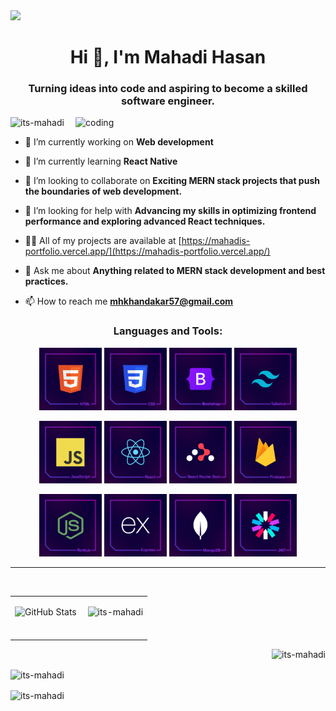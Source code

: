 <img src="https://i.ibb.co/RkfPfjr4/github-banner.png">
<h1 align="center">Hi 👋, I'm Mahadi Hasan</h1>
<h3 align="center">Turning ideas into code and aspiring to become a skilled software engineer.</h3>
<img align="right" alt="coding" width="400" src="https://cdn.dribbble.com/users/1162077/screenshots/3848914/programmer.gif">

<p align="left"> <img src="https://komarev.com/ghpvc/?username=its-mahadi&label=Profile%20views&color=0e75b6&style=flat" alt="its-mahadi" /> </p>

- 🔭 I’m currently working on **Web development**

- 🌱 I’m currently learning **React Native**

- 👯 I’m looking to collaborate on **Exciting MERN stack projects that push the boundaries of web development.**

- 🤝 I’m looking for help with **Advancing my skills in optimizing frontend performance and exploring advanced React techniques.**

- 👨‍💻 All of my projects are available at [https://mahadis-portfolio.vercel.app/](https://mahadis-portfolio.vercel.app/)

- 💬 Ask me about **Anything related to MERN stack development and best practices.**

- 📫 How to reach me **mhkhandakar57@gmail.com**



<h3 align="center">Languages and Tools:</h3>
<p align="center">
  <img height="100" src="https://raw.githubusercontent.com/ProgrammingHero1/ProgrammingHero1/main/image/HTML.png" alt="HTML"/>
  <img height="100" src="https://raw.githubusercontent.com/ProgrammingHero1/ProgrammingHero1/main/image/CSS.png" alt="CSS"/>
  <img height="100" src="https://raw.githubusercontent.com/ProgrammingHero1/ProgrammingHero1/main/image/Bootstrap.png" alt="Bootstrap"/>
  <img height="100" src="https://raw.githubusercontent.com/ProgrammingHero1/ProgrammingHero1/main/image/Tailwind.png" alt="Tailwind"/>
</p>

<p align="center">
  <img height="100" src="https://raw.githubusercontent.com/ProgrammingHero1/ProgrammingHero1/main/image/JavaScript.png" alt="JavaScript"/>
  <img height="100" src="https://raw.githubusercontent.com/ProgrammingHero1/ProgrammingHero1/main/image/React.png" alt="React"/>
  <img height="100" src="https://raw.githubusercontent.com/ProgrammingHero1/ProgrammingHero1/main/image/ReactRouterDom.png" alt="React Router"/>
  <img height="100" src="https://raw.githubusercontent.com/ProgrammingHero1/ProgrammingHero1/main/image/Firebase.png" alt="Firebase"/>
</p>

<p align="center">
  <img height="100" src="https://raw.githubusercontent.com/ProgrammingHero1/ProgrammingHero1/main/image/Nodejs.png" alt="Node.js"/>
  <img height="100" src="https://raw.githubusercontent.com/ProgrammingHero1/ProgrammingHero1/main/image/Express.png" alt="Express"/>
  <img height="100" src="https://raw.githubusercontent.com/ProgrammingHero1/ProgrammingHero1/main/image/MongoDB.png" alt="MongoDB"/>
  <img height="100" src="https://raw.githubusercontent.com/ProgrammingHero1/ProgrammingHero1/main/image/JWT.png" alt="JWT"/>
</p>

---


<table>
  <tr>
    <td align="left">
      <img src="https://github-readme-stats.vercel.app/api?username=its-mahadi&show_icons=true&locale=en" alt="GitHub Stats" />
    </td>
    <td align="center">
     <p>&nbsp;<img align="right" src="https://github-readme-stats.vercel.app/api?username=its-mahadi&show_icons=true&locale=en" alt="its-mahadi" /></p>
    </td>
  </tr>
  <br/>
   <td align="center>
     <p>&nbsp;<img align="center" src="https://github-readme-stats.vercel.app/api?username=its-mahadi&show_icons=true&locale=en" alt="its-mahadi" /></p>
    </td>
</table>




<p>&nbsp;<img align="right" src="https://github-readme-stats.vercel.app/api?username=its-mahadi&show_icons=true&locale=en" alt="its-mahadi" /></p>

<p><img align="center" src="https://github-readme-streak-stats.herokuapp.com/?user=its-mahadi&" alt="its-mahadi" /></p>

<p><img align="center" src="https://github-readme-stats.vercel.app/api/top-langs?username=its-mahadi&show_icons=true&locale=en&layout=compact" alt="its-mahadi" /></p>






